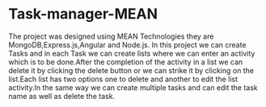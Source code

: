 # Task-manager-MEAN

The project was designed using MEAN Technologies they are MongoDB,Express.js,Angular and Node.js. In this project we can create Tasks and in each Task we can create lists where we can enter an activity which is to be done.After the completion of the activity in a list we can delete it by clicking the delete button or we can strike it by clicking on the list.Each list has two options one to delete and another to edit the list activity.In the same way we can create multiple tasks and can edit the task name as well as delete the task.
